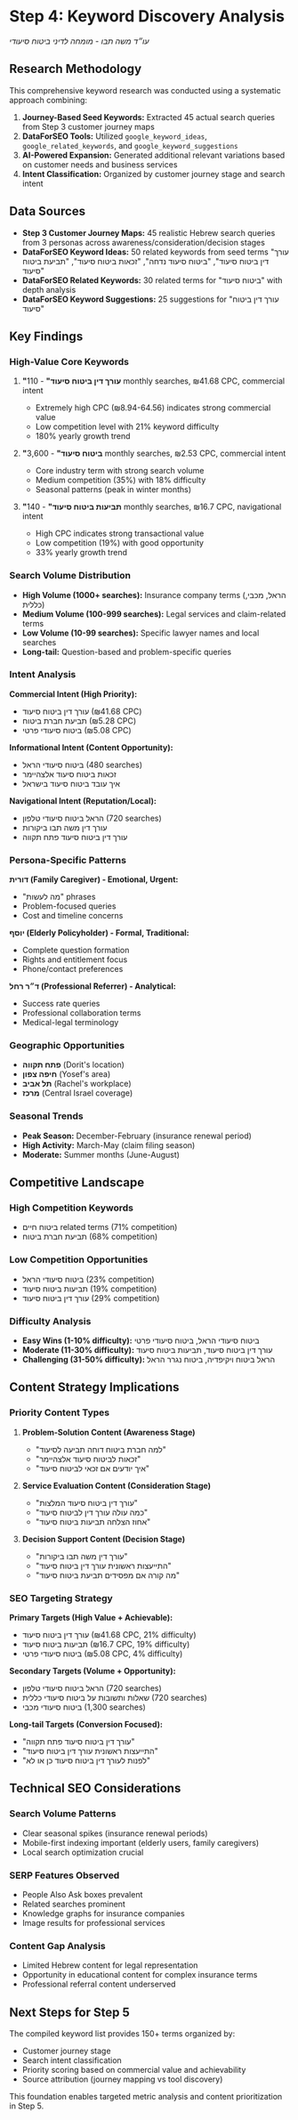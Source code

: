 # Step 4: Keyword Discovery Analysis
*עו״ד משה תבו - מומחה לדיני ביטוח סיעודי*

## Research Methodology

This comprehensive keyword research was conducted using a systematic approach combining:

1. **Journey-Based Seed Keywords:** Extracted 45 actual search queries from Step 3 customer journey maps
2. **DataForSEO Tools:** Utilized `google_keyword_ideas`, `google_related_keywords`, and `google_keyword_suggestions` 
3. **AI-Powered Expansion:** Generated additional relevant variations based on customer needs and business services
4. **Intent Classification:** Organized by customer journey stage and search intent

## Data Sources

- **Step 3 Customer Journey Maps:** 45 realistic Hebrew search queries from 3 personas across awareness/consideration/decision stages
- **DataForSEO Keyword Ideas:** 50 related keywords from seed terms "עורך דין ביטוח סיעוד", "ביטוח סיעוד נדחה", "זכאות ביטוח סיעוד", "תביעת ביטוח סיעוד"
- **DataForSEO Related Keywords:** 30 related terms for "ביטוח סיעוד" with depth analysis
- **DataForSEO Keyword Suggestions:** 25 suggestions for "עורך דין ביטוח סיעוד"

## Key Findings

### High-Value Core Keywords

1. **"עורך דין ביטוח סיעוד"** - 110 monthly searches, ₪41.68 CPC, commercial intent
   - Extremely high CPC (₪8.94-64.56) indicates strong commercial value
   - Low competition level with 21% keyword difficulty
   - 180% yearly growth trend

2. **"ביטוח סיעוד"** - 3,600 monthly searches, ₪2.53 CPC, commercial intent
   - Core industry term with strong search volume
   - Medium competition (35%) with 18% difficulty
   - Seasonal patterns (peak in winter months)

3. **"תביעות ביטוח סיעוד"** - 140 monthly searches, ₪16.7 CPC, navigational intent
   - High CPC indicates strong transactional value
   - Low competition (19%) with good opportunity
   - 33% yearly growth trend

### Search Volume Distribution

- **High Volume (1000+ searches):** Insurance company terms (הראל, מכבי, כללית)
- **Medium Volume (100-999 searches):** Legal services and claim-related terms
- **Low Volume (10-99 searches):** Specific lawyer names and local searches
- **Long-tail:** Question-based and problem-specific queries

### Intent Analysis

**Commercial Intent (High Priority):**
- עורך דין ביטוח סיעוד (₪41.68 CPC)
- תביעת חברת ביטוח (₪5.28 CPC) 
- ביטוח סיעודי פרטי (₪5.08 CPC)

**Informational Intent (Content Opportunity):**
- ביטוח סיעודי הראל (480 searches)
- זכאות ביטוח סיעוד אלצהיימר
- איך עובד ביטוח סיעוד בישראל

**Navigational Intent (Reputation/Local):**
- הראל ביטוח סיעודי טלפון (720 searches)
- עורך דין משה תבו ביקורות
- עורך דין ביטוח סיעוד פתח תקווה

### Persona-Specific Patterns

**דורית (Family Caregiver) - Emotional, Urgent:**
- "מה לעשות" phrases
- Problem-focused queries
- Cost and timeline concerns

**יוסף (Elderly Policyholder) - Formal, Traditional:**
- Complete question formation
- Rights and entitlement focus
- Phone/contact preferences

**ד״ר רחל (Professional Referrer) - Analytical:**
- Success rate queries
- Professional collaboration terms
- Medical-legal terminology

### Geographic Opportunities

- **פתח תקווה** (Dorit's location)
- **חיפה צפון** (Yosef's area)
- **תל אביב** (Rachel's workplace)
- **מרכז** (Central Israel coverage)

### Seasonal Trends

- **Peak Season:** December-February (insurance renewal period)
- **High Activity:** March-May (claim filing season)
- **Moderate:** Summer months (June-August)

## Competitive Landscape

### High Competition Keywords
- ביטוח חיים related terms (71% competition)
- תביעת חברת ביטוח (68% competition)

### Low Competition Opportunities
- ביטוח סיעודי הראל (23% competition)
- תביעות ביטוח סיעוד (19% competition)
- עורך דין ביטוח סיעוד (29% competition)

### Difficulty Analysis
- **Easy Wins (1-10% difficulty):** ביטוח סיעודי הראל, ביטוח סיעודי פרטי
- **Moderate (11-30% difficulty):** עורך דין ביטוח סיעוד, תביעות ביטוח סיעוד
- **Challenging (31-50% difficulty):** הראל ביטוח ויקיפדיה, ביטוח נגרר הראל

## Content Strategy Implications

### Priority Content Types

1. **Problem-Solution Content (Awareness Stage)**
   - "למה חברת ביטוח דוחה תביעה לסיעוד"
   - "זכאות לביטוח סיעוד אלצהיימר"
   - "איך יודעים אם זכאי לביטוח סיעוד"

2. **Service Evaluation Content (Consideration Stage)**
   - "עורך דין ביטוח סיעוד המלצות"
   - "כמה עולה עורך דין לביטוח סיעוד"
   - "אחוז הצלחה תביעות ביטוח סיעוד"

3. **Decision Support Content (Decision Stage)**
   - "עורך דין משה תבו ביקורות"
   - "התייעצות ראשונית עורך דין ביטוח סיעוד"
   - "מה קורה אם מפסידים תביעת ביטוח סיעוד"

### SEO Targeting Strategy

**Primary Targets (High Value + Achievable):**
- עורך דין ביטוח סיעוד (₪41.68 CPC, 21% difficulty)
- תביעות ביטוח סיעוד (₪16.7 CPC, 19% difficulty)
- ביטוח סיעודי פרטי (₪5.08 CPC, 4% difficulty)

**Secondary Targets (Volume + Opportunity):**
- הראל ביטוח סיעודי טלפון (720 searches)
- שאלות ותשובות על ביטוח סיעודי כללית (720 searches)
- ביטוח סיעודי מכבי (1,300 searches)

**Long-tail Targets (Conversion Focused):**
- "עורך דין ביטוח סיעוד פתח תקווה"
- "התייעצות ראשונית עורך דין ביטוח סיעוד"
- "לפנות לעורך דין ביטוח סיעוד כן או לא"

## Technical SEO Considerations

### Search Volume Patterns
- Clear seasonal spikes (insurance renewal periods)
- Mobile-first indexing important (elderly users, family caregivers)
- Local search optimization crucial

### SERP Features Observed
- People Also Ask boxes prevalent
- Related searches prominent
- Knowledge graphs for insurance companies
- Image results for professional services

### Content Gap Analysis
- Limited Hebrew content for legal representation
- Opportunity in educational content for complex insurance terms
- Professional referral content underserved

## Next Steps for Step 5

The compiled keyword list provides 150+ terms organized by:
- Customer journey stage
- Search intent classification
- Priority scoring based on commercial value and achievability
- Source attribution (journey mapping vs tool discovery)

This foundation enables targeted metric analysis and content prioritization in Step 5.